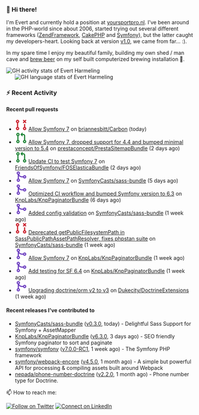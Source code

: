 ### :wave: Hi there!

<span>I'm Evert and currently hold a position at [yoursportpro.nl](https://yoursportpro.nl). I've been around in the PHP-world since about 2006, started trying out several different frameworks ([ZendFramework](https://framework.zend.com/), [CakePHP](https://cakephp.org/) and [Symfony](https://symfony.com/)), but the latter caught my developers-heart. Looking back at version [v1.0](https://symfony.com/blog/symfony-1-0-released), we came from far... :).</span>

<span>In my spare time I enjoy my beautiful family, building my own shed / man cave and [brew beer](https://untappd.com/desaeck) on my self built computerized brewing installation 🍺.</span>

<span style="margin-top: 6px;">
  <a style="all: unset;" href="https://github.com/anuraghazra/github-readme-stats">
    <img align="top" src="https://github-readme-stats.vercel.app/api?username=evertharmeling&show_icons=true&include_all_commits=true&theme=transparent&title_color=adbbc9&text_color=adbbc9&icon_color=619adc" alt="GH activity stats of Evert Harmeling" />
  </a>
</span>

<span style="position: relative; left: 23px;">
  <a style="all: unset;" href="https://github.com/anuraghazra/github-readme-stats">
    <img align="top" src="https://github-readme-stats.vercel.app/api/top-langs/?username=evertharmeling&theme=transparent&layout=compact&title_color=adbbc9&text_color=adbbc9&icon_color=619adc"  alt="GH language stats of Evert Harmeling"/>
  </a>
</span>

### :zap: Recent Activity

#### Recent pull requests

- ![](./assets/pr-closed.svg) [Allow Symfony 7](https://github.com/briannesbitt/Carbon/pull/2888) on [briannesbitt/Carbon](https://github.com/briannesbitt/Carbon) (today)
- ![](./assets/pr-open.svg) [Allow Symfony 7, dropped support for 4.4 and bumped minimal version to 5.4](https://github.com/prestaconcept/PrestaSitemapBundle/pull/324) on [prestaconcept/PrestaSitemapBundle](https://github.com/prestaconcept/PrestaSitemapBundle) (2 days ago)
- ![](./assets/pr-open.svg) [Update CI to test Symfony 7](https://github.com/FriendsOfSymfony/FOSElasticaBundle/pull/1931) on [FriendsOfSymfony/FOSElasticaBundle](https://github.com/FriendsOfSymfony/FOSElasticaBundle) (2 days ago)
- ![](./assets/pr-merged.svg) [Allow Symfony 7](https://github.com/SymfonyCasts/sass-bundle/pull/36) on [SymfonyCasts/sass-bundle](https://github.com/SymfonyCasts/sass-bundle) (5 days ago)
- ![](./assets/pr-merged.svg) [Optimized CI workflow and bumped Symfony version to 6.3](https://github.com/KnpLabs/KnpPaginatorBundle/pull/779) on [KnpLabs/KnpPaginatorBundle](https://github.com/KnpLabs/KnpPaginatorBundle) (6 days ago)
- ![](./assets/pr-merged.svg) [Added config validation](https://github.com/SymfonyCasts/sass-bundle/pull/34) on [SymfonyCasts/sass-bundle](https://github.com/SymfonyCasts/sass-bundle) (1 week ago)
- ![](./assets/pr-closed.svg) [Deprecated getPublicFilesystemPath in SassPublicPathAssetPathResolver, fixes phpstan suite](https://github.com/SymfonyCasts/sass-bundle/pull/33) on [SymfonyCasts/sass-bundle](https://github.com/SymfonyCasts/sass-bundle) (1 week ago)
- ![](./assets/pr-merged.svg) [Allow Symfony 7](https://github.com/KnpLabs/KnpPaginatorBundle/pull/777) on [KnpLabs/KnpPaginatorBundle](https://github.com/KnpLabs/KnpPaginatorBundle) (1 week ago)
- ![](./assets/pr-merged.svg) [Add testing for SF 6.4](https://github.com/KnpLabs/KnpPaginatorBundle/pull/776) on [KnpLabs/KnpPaginatorBundle](https://github.com/KnpLabs/KnpPaginatorBundle) (1 week ago)
- ![](./assets/pr-merged.svg) [Upgrading doctrine/orm v2 to v3](https://github.com/Dukecity/DoctrineExtensions/pull/49) on [Dukecity/DoctrineExtensions](https://github.com/Dukecity/DoctrineExtensions) (1 week ago)

#### Recent releases I've contributed to

- [SymfonyCasts/sass-bundle](https://github.com/SymfonyCasts/sass-bundle) ([v0.3.0](https://github.com/SymfonyCasts/sass-bundle/releases/tag/v0.3.0), today) - Delightful Sass Support for Symfony &#43; AssetMapper
- [KnpLabs/KnpPaginatorBundle](https://github.com/KnpLabs/KnpPaginatorBundle) ([v6.3.0](https://github.com/KnpLabs/KnpPaginatorBundle/releases/tag/v6.3.0), 3 days ago) - SEO friendly Symfony paginator to sort and paginate
- [symfony/symfony](https://github.com/symfony/symfony) ([v7.0.0-RC1](https://github.com/symfony/symfony/releases/tag/v7.0.0-RC1), 1 week ago) - The Symfony PHP framework
- [symfony/webpack-encore](https://github.com/symfony/webpack-encore) ([v4.5.0](https://github.com/symfony/webpack-encore/releases/tag/v4.5.0), 1 month ago) - A simple but powerful API for processing &amp; compiling assets built around Webpack
- [nepada/phone-number-doctrine](https://github.com/nepada/phone-number-doctrine) ([v2.2.0](https://github.com/nepada/phone-number-doctrine/releases/tag/v2.2.0), 1 month ago) - Phone number type for Doctrine.



📫 How to reach me:

[![Follow on Twitter](https://img.shields.io/badge/--twitter?label=Twitter&logo=Twitter&style=social)](https://twitter.com/evertjes) [![Connect on LinkedIn](https://img.shields.io/badge/--linkedin?label=LinkedIn&logo=LinkedIn&style=social)](https://www.linkedin.com/in/evertharmeling)
